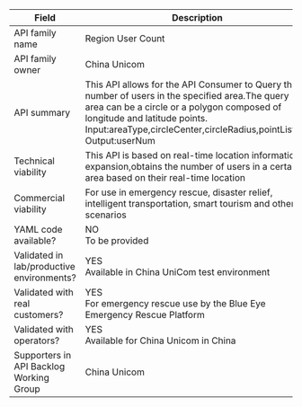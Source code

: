 | **Field** | Description | 
| ---- | ----- |
| API family name | Region User Count | 
| API family owner | China Unicom |
| API summary | This API allows for the API Consumer to Query the number of users in the specified area.The query area can be a circle or a polygon composed of longitude and latitude points.<br>Input:areaType,circleCenter,circleRadius,pointListStr.<br>Output:userNum|
| Technical viability | This API is based on real-time location information expansion,obtains the number of users in a certain area based on their real-time location |
| Commercial viability | For use in emergency rescue, disaster relief, intelligent transportation, smart tourism and other scenarios| 
| YAML code available? | NO<br>To be provided  |
| Validated in lab/productive environments? | YES<br>Available in China UniCom test environment |
| Validated with real customers? | YES<br>For emergency rescue use by the Blue Eye Emergency Rescue Platform |
| Validated with operators? | YES<br>Available for China Unicom in China |
| Supporters in API Backlog Working Group | China Unicom |